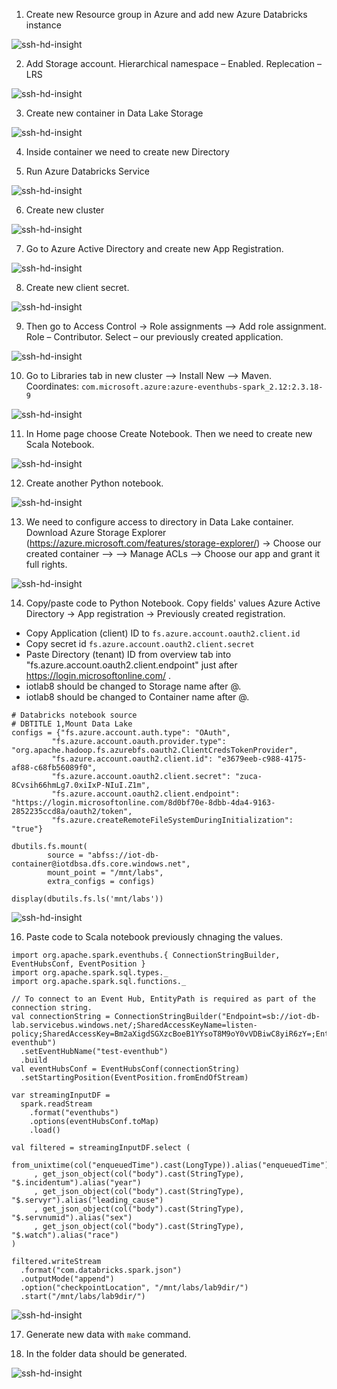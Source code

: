 1. Create new Resource group in Azure and add new Azure Databricks instance

![ssh-hd-insight](../img/8-9/1.png)

2. Add Storage account. Hierarchical namespace – Enabled. Replecation – LRS

![ssh-hd-insight](../img/8-9/2.png)

3. Create new container in Data Lake Storage

![ssh-hd-insight](../img/8-9/3.png)

4. Inside container we need to create new Directory

5. Run Azure Databricks Service

![ssh-hd-insight](../img/8-9/5.png)

6. Create new cluster

![ssh-hd-insight](../img/8-9/6.png)

7. Go to Azure Active Directory and create new App Registration.

![ssh-hd-insight](../img/8-9/7.png)

8. Create new client secret.

![ssh-hd-insight](../img/8-9/8.png)

9. Then go to Access Control -> Role assignments –> Add role assignment. Role – Contributor. Select – our previously created application.

![ssh-hd-insight](../img/8-9/9.png)

10. Go to Libraries tab in new cluster –> Install New –> Maven. Coordinates: ` com.microsoft.azure:azure-eventhubs-spark_2.12:2.3.18-9 `

![ssh-hd-insight](../img/8-9/10.png)

11. In Home page choose Create Notebook. Then we need to create new Scala Notebook.

![ssh-hd-insight](../img/8-9/11.png)

12. Create another Python notebook. 

![ssh-hd-insight](../img/8-9/12.png)

13. We need to configure access to directory in Data Lake container. Download Azure Storage Explorer (https://azure.microsoft.com/features/storage-explorer/) -> Choose our created container –> <Created folder> –> Manage ACLs –> Choose our app and grant it full rights.

![ssh-hd-insight](../img/8-9/13.png)

14. Copy/paste code to Python Notebook. Copy fields' values Azure Active Directory -> App registration -> Previously created registration.
* Copy Application (client) ID to ` fs.azure.account.oauth2.client.id ` 
* Copy secret id ` fs.azure.account.oauth2.client.secret ` 
* Paste Directory (tenant) ID from overview tab into "fs.azure.account.oauth2.client.endpoint" just after https://login.microsoftonline.com/ .
* iotlab8 should be changed to Storage name after @.
* iotlab8 should be changed to Container name after @.

```
# Databricks notebook source
# DBTITLE 1,Mount Data Lake
configs = {"fs.azure.account.auth.type": "OAuth",
         "fs.azure.account.oauth.provider.type": "org.apache.hadoop.fs.azurebfs.oauth2.ClientCredsTokenProvider",
         "fs.azure.account.oauth2.client.id": "e3679eeb-c988-4175-af88-c68fb56089f0",
         "fs.azure.account.oauth2.client.secret": "zuca-8Cvsih66hmLg7.0xiIxP-NIuI.Z1m",
         "fs.azure.account.oauth2.client.endpoint": "https://login.microsoftonline.com/8d0bf70e-8dbb-4da4-9163-2852235ccd8a/oauth2/token",
         "fs.azure.createRemoteFileSystemDuringInitialization": "true"}

dbutils.fs.mount(
        source = "abfss://iot-db-container@iotdbsa.dfs.core.windows.net",
        mount_point = "/mnt/labs",
        extra_configs = configs)

display(dbutils.fs.ls('mnt/labs'))
```        

![ssh-hd-insight](../img/8-9/14.png)

16. Paste code to Scala notebook previously chnaging the values.
```
import org.apache.spark.eventhubs.{ ConnectionStringBuilder, EventHubsConf, EventPosition }
import org.apache.spark.sql.types._
import org.apache.spark.sql.functions._

// To connect to an Event Hub, EntityPath is required as part of the connection string.
val connectionString = ConnectionStringBuilder("Endpoint=sb://iot-db-lab.servicebus.windows.net/;SharedAccessKeyName=listen-policy;SharedAccessKey=Bm2aXigdSGXzcBoeB1YYsoT8M9oY0vVDBiwC8yiR6zY=;EntityPath=test-eventhub")
  .setEventHubName("test-eventhub")
  .build
val eventHubsConf = EventHubsConf(connectionString)
  .setStartingPosition(EventPosition.fromEndOfStream)

var streamingInputDF = 
  spark.readStream
    .format("eventhubs")
    .options(eventHubsConf.toMap)
    .load()

val filtered = streamingInputDF.select (
  from_unixtime(col("enqueuedTime").cast(LongType)).alias("enqueuedTime")
     , get_json_object(col("body").cast(StringType), "$.incidentum").alias("year")
     , get_json_object(col("body").cast(StringType), "$.servyr").alias("leading_cause")
     , get_json_object(col("body").cast(StringType), "$.servnumid").alias("sex")
     , get_json_object(col("body").cast(StringType), "$.watch").alias("race")
)

filtered.writeStream
  .format("com.databricks.spark.json")
  .outputMode("append")
  .option("checkpointLocation", "/mnt/labs/lab9dir/")
  .start("/mnt/labs/lab9dir/")
```  

  ![ssh-hd-insight](../img/8-9/15.png)
  
17. Generate new data with ```make``` command.

18. In the folder data should be generated.

![ssh-hd-insight](../img/8-9/16.png)
